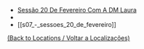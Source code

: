 
- [Sessão 20 De Fevereiro Com A DM Laura](s07_-_sessao_07_-_sessao_20_de_Fevereiro_com_a_dm_laura.md)
- 
- [[s07_-_sessoes_20_de_fevereiro]]
	
[(Back to Locations / Voltar a Localizações)](localizacoes.md)

















